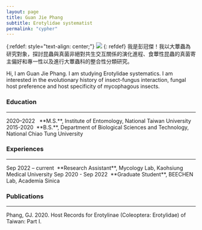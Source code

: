```yaml
---
layout: page
title: Guan Jie Phang
subtitle: Erotylidae systematist
permalink: "cypher"
---
```

{:refdef: style="text-align: center;"}
![](assets/img/people/P7040065.jpg)
{: refdef}
我是彭冠傑！我以大蕈蟲為研究對象，探討昆蟲與真菌非絕對共生交互關係的演化進程、食蕈性昆蟲的真菌寄主偏好和專一性以及進行大蕈蟲科的整合性分類研究。<br>

Hi, I am Guan Jie Phang. I am studying Erotylidae systematics. I am interested in the evolutionary history of insect-fungus interaction, fungal host preference and host specificity of mycophagous insects.

### Education
<hr>
2020–2022&nbsp;&nbsp;&nbsp;**M.S.**, Institute of Entomology, National Taiwan University<br>
2015-2020&nbsp;&nbsp;**B.S.**, Department of Biological Sciences and Technology, National Chiao Tung University<br>

### Experiences
<hr>
Sep 2022 – current&nbsp;&nbsp;**Research Assistant**, Mycology Lab, Kaohsiung Medical University
Sep 2020 - Sep 2022&nbsp;&nbsp;**Graduate Student**, BEECHEN Lab, Academia Sinica

### Publications
<hr>
Phang, GJ. 2020. Host Records for Erotylinae (Coleoptera: Erotylidae) of Taiwan: Part I.
